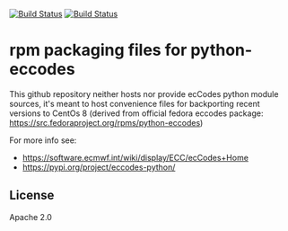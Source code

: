[![Build Status](https://simc.arpae.it/moncic-ci/python-eccodes-rpm/centos8.png)](https://simc.arpae.it/moncic-ci/python-eccodes-rpm/)
[![Build Status](https://copr.fedorainfracloud.org/coprs/simc/stable/package/python-eccodes/status_image/last_build.png)](https://copr.fedorainfracloud.org/coprs/simc/stable/package/python-eccodes/)

# rpm packaging files for python-eccodes

This github repository neither hosts nor provide ecCodes python module sources, it's meant to
host convenience files for backporting recent versions to CentOs 8 (derived from
official fedora eccodes package: https://src.fedoraproject.org/rpms/python-eccodes)

For more info see:
 * https://software.ecmwf.int/wiki/display/ECC/ecCodes+Home
 * https://pypi.org/project/eccodes-python/

## License

Apache 2.0

